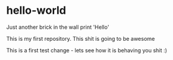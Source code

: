 # hello-world
Just another brick in the wall
print 'Hello'

This is my first repository. This shit is going to be awesome

This is a first test change - lets see how it is behaving you shit :)
